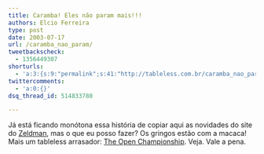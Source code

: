 ```yaml
---
title: Caramba! Eles não param mais!!!
authors: Elcio Ferreira
type: post
date: 2003-07-17
url: /caramba_nao_param/
tweetbackscheck:
  - 1356449307
shorturls:
  - 'a:3:{s:9:"permalink";s:41:"http://tableless.com.br/caramba_nao_param";s:7:"tinyurl";s:26:"http://tinyurl.com/3dzklq8";s:4:"isgd";s:19:"http://is.gd/Gn3M8g";}'
twittercomments:
  - 'a:0:{}'
dsq_thread_id: 514833780

---
```

Já está ficando monótona essa história de copiar aqui as novidades do site do [Zeldman][1], mas o que eu posso fazer? Os gringos estão com a macaca! Mais um tableless arrasador: [The Open Championship][2]. Veja. Vale a pena.

 [1]: http://www.zeldman.com
 [2]: http://www.pga.com/openchampionship/